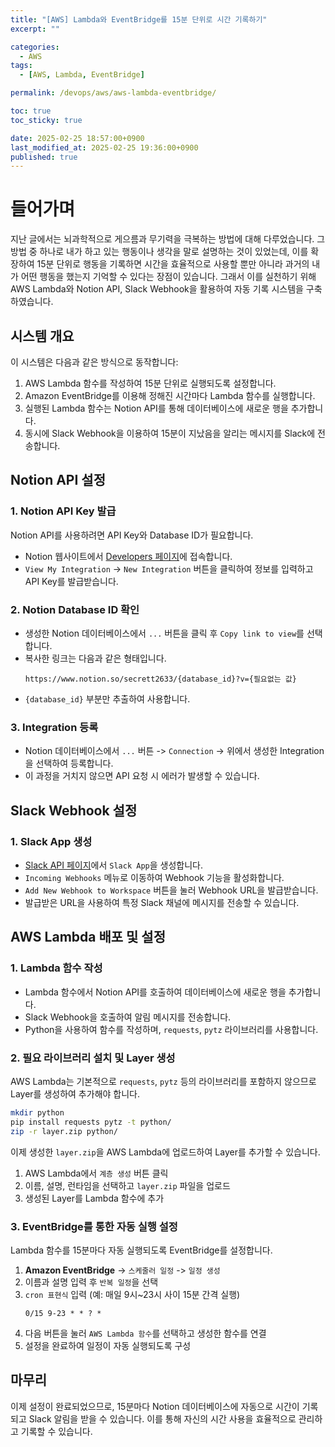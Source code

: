 ```yaml
---
title: "[AWS] Lambda와 EventBridge를 15분 단위로 시간 기록하기" 
excerpt: ""

categories:
  - AWS
tags:
  - [AWS, Lambda, EventBridge]

permalink: /devops/aws/aws-lambda-eventbridge/

toc: true
toc_sticky: true

date: 2025-02-25 18:57:00+0900
last_modified_at: 2025-02-25 19:36:00+0900
published: true
---
```


# 들어가며

지난 글에서는 뇌과학적으로 게으름과 무기력을 극복하는 방법에 대해 다루었습니다. 그 방법 중 하나로 내가 하고 있는 행동이나 생각을 말로 설명하는 것이 있었는데, 이를 확장하여 15분 단위로 행동을 기록하면 시간을 효율적으로 사용할 뿐만 아니라 과거의 내가 어떤 행동을 했는지 기억할 수 있다는 장점이 있습니다. 그래서 이를 실천하기 위해 AWS Lambda와 Notion API, Slack Webhook을 활용하여 자동 기록 시스템을 구축하였습니다.

## 시스템 개요

이 시스템은 다음과 같은 방식으로 동작합니다:

1. AWS Lambda 함수를 작성하여 15분 단위로 실행되도록 설정합니다.
2. Amazon EventBridge를 이용해 정해진 시간마다 Lambda 함수를 실행합니다.
3. 실행된 Lambda 함수는 Notion API를 통해 데이터베이스에 새로운 행을 추가합니다.
4. 동시에 Slack Webhook을 이용하여 15분이 지났음을 알리는 메시지를 Slack에 전송합니다.

## Notion API 설정

### 1. Notion API Key 발급

Notion API를 사용하려면 API Key와 Database ID가 필요합니다.

- Notion 웹사이트에서 [Developers 페이지](https://developers.notion.com/)에 접속합니다.
- `View My Integration` -> `New Integration` 버튼을 클릭하여 정보를 입력하고 API Key를 발급받습니다.

### 2. Notion Database ID 확인

- 생성한 Notion 데이터베이스에서 `...` 버튼을 클릭 후 `Copy link to view`를 선택합니다.
- 복사한 링크는 다음과 같은 형태입니다.
  ```
  https://www.notion.so/secrett2633/{database_id}?v={필요없는 값}
  ```
- `{database_id}` 부분만 추출하여 사용합니다.

### 3. Integration 등록

- Notion 데이터베이스에서 `...` 버튼 -> `Connection` -> 위에서 생성한 Integration을 선택하여 등록합니다.
- 이 과정을 거치지 않으면 API 요청 시 에러가 발생할 수 있습니다.

## Slack Webhook 설정

### 1. Slack App 생성

- [Slack API 페이지](https://api.slack.com/apps)에서 `Slack App`을 생성합니다.
- `Incoming Webhooks` 메뉴로 이동하여 Webhook 기능을 활성화합니다.
- `Add New Webhook to Workspace` 버튼을 눌러 Webhook URL을 발급받습니다.
- 발급받은 URL을 사용하여 특정 Slack 채널에 메시지를 전송할 수 있습니다.

## AWS Lambda 배포 및 설정

### 1. Lambda 함수 작성

- Lambda 함수에서 Notion API를 호출하여 데이터베이스에 새로운 행을 추가합니다.
- Slack Webhook을 호출하여 알림 메시지를 전송합니다.
- Python을 사용하여 함수를 작성하며, `requests`, `pytz` 라이브러리를 사용합니다.

### 2. 필요 라이브러리 설치 및 Layer 생성

AWS Lambda는 기본적으로 `requests`, `pytz` 등의 라이브러리를 포함하지 않으므로 Layer를 생성하여 추가해야 합니다.

```bash
mkdir python
pip install requests pytz -t python/
zip -r layer.zip python/
```

이제 생성한 `layer.zip`을 AWS Lambda에 업로드하여 Layer를 추가할 수 있습니다.

1. AWS Lambda에서 `계층 생성` 버튼 클릭
2. 이름, 설명, 런타임을 선택하고 `layer.zip` 파일을 업로드
3. 생성된 Layer를 Lambda 함수에 추가

### 3. EventBridge를 통한 자동 실행 설정

Lambda 함수를 15분마다 자동 실행되도록 EventBridge를 설정합니다.

1. **Amazon EventBridge** -> `스케줄러 일정` -> `일정 생성`
2. 이름과 설명 입력 후 `반복 일정`을 선택
3. `cron 표현식` 입력 (예: 매일 9시~23시 사이 15분 간격 실행)
   ```
   0/15 9-23 * * ? *
   ```
4. 다음 버튼을 눌러 `AWS Lambda 함수`를 선택하고 생성한 함수를 연결
5. 설정을 완료하여 일정이 자동 실행되도록 구성

## 마무리

이제 설정이 완료되었으므로, 15분마다 Notion 데이터베이스에 자동으로 시간이 기록되고 Slack 알림을 받을 수 있습니다. 이를 통해 자신의 시간 사용을 효율적으로 관리하고 기록할 수 있습니다.

